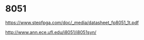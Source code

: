 # 8051
https://www.stepfpga.com/doc/_media/datasheet_fp8051_1t.pdf

http://www.ann.ece.ufl.edu/i8051/i8051syn/
